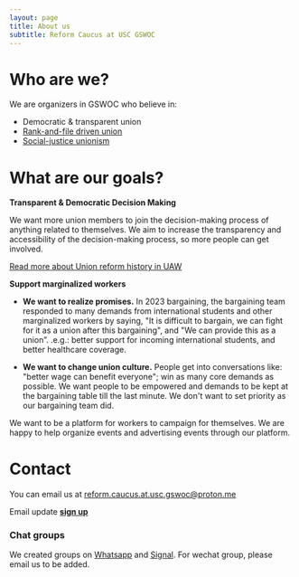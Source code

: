 ```yaml
---
layout: page
title: About us
subtitle: Reform Caucus at USC GSWOC
---
```

# Who are we?
We are organizers in GSWOC who believe in:
* Democratic & transparent union
* [Rank-and-file driven union](https://labornotes.org/blogs/2022/09/rank-and-file-power-essential-rebuilding-labor-movement)
* [Social-justice unionism](https://socialistworker.org/2015/05/18/the-meaning-of-social-justice-unionism)

# What are our goals?
**Transparent & Democratic Decision Making**

We want more union members to join the decision-making process of anything related to themselves.
We aim to increase the transparency and accessibility of the decision-making process, so more people can get involved. 

[Read more about Union reform history in UAW](https://rc-usc.github.io/uaw_reform)

**Support marginalized workers**

* **We want to realize promises.** In 2023 bargaining, the bargaining team responded to many demands from international students and other marginalized workers by saying, "It is difficult to bargain, we can fight for it as a union after this bargaining", and "We can provide this as a union”. .e.g.: better support for incoming international students, and better healthcare coverage.

* **We want to change union culture.** People get into conversations like: "better wage can benefit everyone"; win as many core demands as possible. We want people to be empowered and demands to be kept at the bargaining table till the last minute. We don't want to set priority as our bargaining team did. 

We want to be a platform for workers to campaign for themselves. We are happy to help organize events and advertising events through our platform.

# Contact
You can email us at reform.caucus.at.usc.gswoc@proton.me

Email update [**sign up**](https://forms.gle/kipC9gJbQqYJ9otY7)

### Chat groups
We created groups on [Whatsapp](https://chat.whatsapp.com/Fk7AdCrVisA519IgtdsDKY) and [Signal](https://signal.group/#CjQKILERe-8ui_8j_B4d1TbLWMmvmO_MDnG6cC52xIufdzgBEhCbwhMoStnaqWYOvqzcT6Zd). 
For wechat group, please email us to be added.
<!---
<p float="left">
  <img src="{{ 'assets/groupQR/signal.jpg' | relative_url }}" alt="Signal" />
  <img src="{{ 'assets/groupQR/whatsapp.jpg' | relative_url }}" alt="Whatsapp" />
</p>
--->
